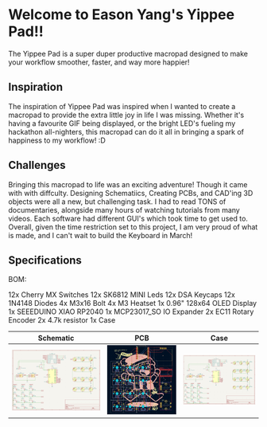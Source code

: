 # Welcome to Eason Yang's Yippee Pad!!
The Yippee Pad is a super duper productive macropad designed to make your workflow smoother, faster, and way more happier!

## Inspiration
The inspiration of Yippee Pad was inspired when I wanted to create a macropad to provide the extra little joy in life I was missing. Whether it's having a favourite GIF being displayed, or the bright LED's fueling my hackathon all-nighters, this macropad can do it all in bringing a spark of happiness to my workflow! :D

## Challenges
Bringing this macropad to life was an exciting adventure! Though it came with with diffculty. Designing Schematiics, Creating PCBs, and CAD'ing 3D objects were all a new, but challenging task. I had to read TONS of documentaries, alongside many hours of watching tutorials from many videos. Each software had different GUI's which took time to get used to. Overall, given the time restriction set to this project, I am very proud of what is made, and I can't wait to build the Keyboard in March!

## Specifications
BOM:

12x Cherry MX Switches
12x SK6812 MINI Leds
12x DSA Keycaps
12x 1N4148 Diodes
4x M3x16 Bolt
4x M3 Heatset
1x 0.96" 128x64 OLED Display
1x SEEEDUINO XIAO RP2040
1x MCP23017_SO IO Expander
2x EC11 Rotary Encoder
2x 4.7k resistor
1x Case



Schematic            |  PCB         |   Case
:-------------------------:|:-------------------------:|:-------------------------:|
![image](assets/schematic.png)  | ![image](assets/pcb.png)  |  ![image](assets/schematic.png)
